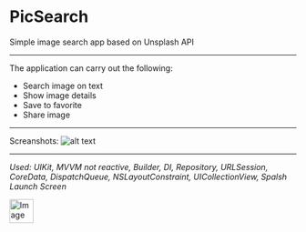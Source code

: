 # PicSearch
Simple image search app based on Unsplash API
___
The application can carry out the following:
* Search image on text
* Show image details
* Save to favorite
* Share image
___
Screanshots: 
![alt text](https://lh3.googleusercontent.com/pw/AL9nZEWRYI8HjW8J0yNNCa7knI9EGTM7q6Gi3yWrOF7o68aTR39iyOB_aUB0bfbat-8acXRHP0NDG6WxTbiQs208ZchiTNU6FqelHZQvRNOkPMs2tMctognM6ukxJ6AEmrwHezBCPr9NGwWtp7NquR-kvJHM=w1500-h800-no?authuser=0)
___
_Used: UIKit, MVVM not reactive, Builder, DI, Repository, URLSession, CoreData, DispatchQueue, NSLayoutConstraint, UICollectionView, Spalsh Launch Screen_

<p align="left">
  <img src="https://lh3.googleusercontent.com/pw/AL9nZEVTfuoWwSCn7xXjLJD72cBkbs6yJEn1FdZ4me1eXhr-AjUibxhK_-VwaGq84wVEtJycldjP3J6QYRPRcEldClvG-mVXMp0DDUrXi63ejJ6rWPahDK86X5y_Vufk-nCL3b7ER46047HeNcwts9W0A55D=s482-no?authuser=0" alt="Image" height="42" width="42" />
</p>
